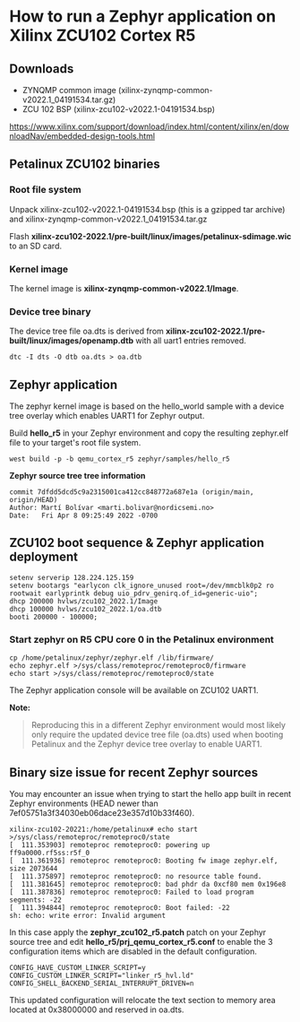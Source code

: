 # How to run a Zephyr application on Xilinx ZCU102 Cortex R5 

## Downloads

 - ZYNQMP common image (xilinx-zynqmp-common-v2022.1_04191534.tar.gz)
 - ZCU 102 BSP (xilinx-zcu102-v2022.1-04191534.bsp)

https://www.xilinx.com/support/download/index.html/content/xilinx/en/downloadNav/embedded-design-tools.html

## Petalinux ZCU102 binaries

### Root file system

Unpack xilinx-zcu102-v2022.1-04191534.bsp (this is a gzipped tar archive) and xilinx-zynqmp-common-v2022.1_04191534.tar.gz

Flash **xilinx-zcu102-2022.1/pre-built/linux/images/petalinux-sdimage.wic** 
to an SD card.

### Kernel image

The kernel image is **xilinx-zynqmp-common-v2022.1/Image**.

### Device tree binary

The device tree file oa.dts is derived from **xilinx-zcu102-2022.1/pre-built/linux/images/openamp.dtb** with all uart1 entries removed.

```
dtc -I dts -O dtb oa.dts > oa.dtb
```

## Zephyr application

The zephyr kernel image is based on the hello_world sample with a device tree overlay which enables UART1 for Zephyr output.

Build **hello_r5** in your Zephyr environment and copy the resulting zephyr.elf file to your target's root file system.

```
west build -p -b qemu_cortex_r5 zephyr/samples/hello_r5
```

**Zephyr source tree tree information**

    commit 7dfdd5dcd5c9a2315001ca412cc848772a687e1a (origin/main, origin/HEAD)
    Author: Martí Bolívar <marti.bolivar@nordicsemi.no>
    Date:   Fri Apr 8 09:25:49 2022 -0700



## ZCU102 boot sequence & Zephyr application deployment 

```
setenv serverip 128.224.125.159
setenv bootargs "earlycon clk_ignore_unused root=/dev/mmcblk0p2 ro rootwait earlyprintk debug uio_pdrv_genirq.of_id=generic-uio";
dhcp 200000 hvlws/zcu102_2022.1/Image
dhcp 100000 hvlws/zcu102_2022.1/oa.dtb
booti 200000 - 100000;
```

### Start zephyr on R5 CPU core 0 in the Petalinux environment

```
cp /home/petalinux/zephyr/zephyr.elf /lib/firmware/
echo zephyr.elf >/sys/class/remoteproc/remoteproc0/firmware
echo start >/sys/class/remoteproc/remoteproc0/state
```

The Zephyr application console will be available on ZCU102 UART1.

**Note:**
> Reproducing this in a different Zephyr environment would most likely only require the updated device tree file (oa.dts) used when booting Petalinux and the Zephyr device tree overlay to enable UART1.

## Binary size issue for recent Zephyr sources

You may encounter an issue when trying to start the hello app built in recent Zephyr environments (HEAD newer than 7ef05751a3f34030eb06dace23e357d10b33f460).

```
xilinx-zcu102-20221:/home/petalinux# echo start >/sys/class/remoteproc/remoteproc0/state
[  111.353903] remoteproc remoteproc0: powering up ff9a0000.rf5ss:r5f_0
[  111.361936] remoteproc remoteproc0: Booting fw image zephyr.elf, size 2073644
[  111.375897] remoteproc remoteproc0: no resource table found.
[  111.381645] remoteproc remoteproc0: bad phdr da 0xcf80 mem 0x196e8
[  111.387836] remoteproc remoteproc0: Failed to load program segments: -22
[  111.394844] remoteproc remoteproc0: Boot failed: -22
sh: echo: write error: Invalid argument
```

In this case apply the **zephyr_zcu102_r5.patch** patch on your Zephyr source tree and edit **hello_r5/prj_qemu_cortex_r5.conf** to enable the 3 configuration items which are disabled in the default configuration.
```
CONFIG_HAVE_CUSTOM_LINKER_SCRIPT=y
CONFIG_CUSTOM_LINKER_SCRIPT="linker_r5_hvl.ld"
CONFIG_SHELL_BACKEND_SERIAL_INTERRUPT_DRIVEN=n
```

This updated configuration will relocate the text section to memory area located at 0x38000000 and reserved in oa.dts.





